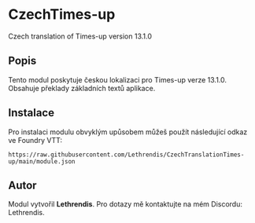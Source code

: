
# CzechTimes-up

Czech translation of Times-up version 13.1.0

## Popis
Tento modul poskytuje českou lokalizaci pro Times-up verze 13.1.0. Obsahuje překlady základních textů aplikace.

## Instalace
Pro instalaci modulu obvyklým upůsobem můžeš použít následující odkaz ve Foundry VTT:

```
https://raw.githubusercontent.com/Lethrendis/CzechTranslationTimes-up/main/module.json
```

## Autor
Modul vytvořil **Lethrendis**. Pro dotazy mě kontaktujte na mém Discordu: Lethrendis.
